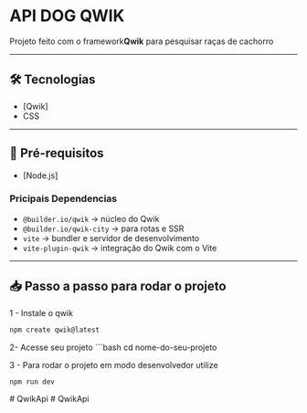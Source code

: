 # API DOG QWIK

Projeto feito com  o framework**Qwik** para pesquisar raças de cachorro 

---

## 🛠 Tecnologias

- [Qwik] 
- CSS  

---

## 🚀 Pré-requisitos

- [Node.js] 

### Pricipais Dependencias 

- `@builder.io/qwik` → núcleo do Qwik  
- `@builder.io/qwik-city` → para rotas e SSR  
- `vite` → bundler e servidor de desenvolvimento  
- `vite-plugin-qwik` → integração do Qwik com o Vite


---

## 📥 Passo a passo para rodar o projeto

1 - Instale o qwik 
   ```bash
npm create qwik@latest
 ```

   2- Acesse seu projeto
      ```bash
   cd nome-do-seu-projeto
      


   3 - Para rodar o projeto em modo desenvolvedor utilize 
 ```bash
npm run dev
```
#   Q w i k A p i  
 #   Q w i k A p i  
 